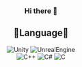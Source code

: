 <div align="center">

### Hi there 👋

<!--
**Meang27/Meang27** is a ✨ _special_ ✨ repository because its `README.md` (this file) appears on your GitHub profile.

Here are some ideas to get you started:

- 🔭 I’m currently working on ...
- 🌱 I’m currently learning ...
- 👯 I’m looking to collaborate on ...
- 🤔 I’m looking for help with ...
- 💬 Ask me about ...
- 📫 How to reach me: ...
- 😄 Pronouns: ...
- ⚡ Fun fact: ...
-->


## :rose:Language:rose:
![Unity](https://img.shields.io/badge/Unity-000000?style=flat-square&logo=Unity&logoColor=white)
![UnrealEngine](https://img.shields.io/badge/UnrealEngine-0E1128?style=flat-square&logo=UnrealEngine&logoColor=white)     
![C++](https://img.shields.io/badge/C++-00599C?style=flat-square&logo=C++&logoColor=white)
![C#](https://img.shields.io/badge/CSharp-239128?style=flat-square&logo=CSharp&logoColor=white)
![C](https://img.shields.io/badge/C-A8B9CC?style=flat-square&logo=C&logoColor=white)
</div>
